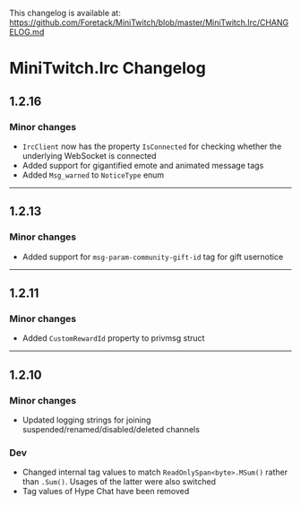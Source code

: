 This changelog is available at: https://github.com/Foretack/MiniTwitch/blob/master/MiniTwitch.Irc/CHANGELOG.md

# MiniTwitch.Irc Changelog

## 1.2.16

### Minor changes
- `IrcClient` now has the property `IsConnected` for checking whether the underlying WebSocket is connected
- Added support for gigantified emote and animated message tags
- Added `Msg_warned` to `NoticeType` enum

***

## 1.2.13

### Minor changes

- Added support for `msg-param-community-gift-id` tag for gift usernotice

***

## 1.2.11

### Minor changes

- Added `CustomRewardId` property to privmsg struct

***

## 1.2.10

### Minor changes

- Updated logging strings for joining suspended/renamed/disabled/deleted channels

### Dev

- Changed internal tag values to match `ReadOnlySpan<byte>.MSum()` rather than `.Sum()`. Usages of the latter were also switched
- Tag values of Hype Chat have been removed